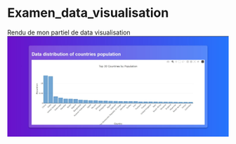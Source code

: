 # Examen_data_visualisation
Rendu de mon partiel de data visualisation
![Texte alternatif](images/Graphique.jpg)
